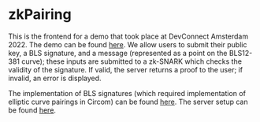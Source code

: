 # zkPairing 

This is the frontend for a demo that took place at DevConnect Amsterdam 2022. The demo can be found [here](https://zkpairing.xyz). We allow users to submit their public key, a BLS signature, and a message (represented as a point on the BLS12-381 curve); these inputs are submitted to a zk-SNARK which checks the validity of the signature. If valid, the server returns a proof to the user; if invalid, an error is displayed. 

The implementation of BLS signatures (which required implementation of elliptic curve pairings in Circom) can be found [here](https://github.com/yi-sun/circom-pairing/). The server setup can be found [here](https://github.com/vincenthuang75025/zk-node-server-c/).

